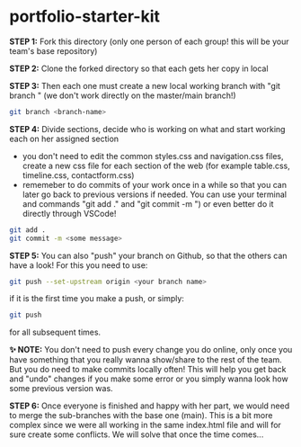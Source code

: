 # portfolio-starter-kit


**STEP 1:** Fork this directory (only one person of each group! this will be your team's base repository)

**STEP 2:** Clone the forked directory so that each gets her copy in local

**STEP 3:** Then each one must create a new local working branch with "git branch <branch-name>" (we don't work directly on the master/main branch!)
  
```sh
git branch <branch-name>
```

**STEP 4:** Divide sections, decide who is working on what and start working each on her assigned section
  - you don't need to edit the common styles.css and navigation.css files, create a new css file for each section of the web (for example table.css, timeline.css, contactform.css)
  - rememeber to do commits of your work once in a while so that you can later go back to previous versions if needed. You can use your terminal and commands "git add ." and "git commit -m <some message>") or even better do it directly through VSCode!
 
```sh
git add .
git commit -m <some message>
```

**STEP 5:** You can also "push" your branch on Github, so that the others can have a look! For this you need to use: 

```sh
git push --set-upstream origin <your branch name>
```
if it is the first time you make a push, or simply:
  
```sh
git push
```
for all subsequent times.
  
**✨ NOTE:**  You don't need to push every change you do online, only once you have something that you really wanna show/share to the rest of the team. But you do need to make commits locally often! This will help you get back and "undo" changes if you make some error or you simply wanna look how some previous version was. 


**STEP 6:** Once everyone is finished and happy with her part, we would need to merge the sub-branches with the base one (main). This is a bit more complex since we were all working in the same index.html file and will for sure create some conflicts. We will solve that once the time comes...

  
